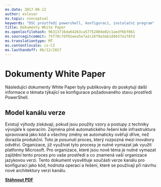 ```yaml
---
ms.date: 2017-06-12
author: eslesar
ms.topic: conceptual
keywords: "DSC prostředí powershell, konfiguraci, instalační program"
title: Dokumenty White Paper
ms.openlocfilehash: 96313716da64263ca57752804e02c1aedf6bf061
ms.sourcegitcommit: 75f70c7df01eea5e7a2c16f9a3ab1dd437a1f8fd
ms.translationtype: MT
ms.contentlocale: cs-CZ
ms.lasthandoff: 06/12/2017
---
```

# <a name="whitepapers"></a>Dokumenty White Paper

Následující dokumenty White Paper byly publikovány do poskytují další informace o témata týkající se konfigurace požadovaného stavu prostředí PowerShell.

## <a name="the-release-pipeline-model"></a>Model kanálu verze
Existují výhody získávají, pokud jsou použity vzory a postupy z techniky vývojáře k operacím. Zejména plně automatického řešení kde infrastruktura spravovaná jako kód a všechny změny se automaticky ověřují dříve, než dorazila produkční. Toto je posunutí proces, který rozpozná mezi inovátory odvětví. Organizace, již využívat tyto procesy je nutné vymazat jak využít platformy Microsoft. Pro organizace, které jsou nové téma je nutné vymazat zajištění tento proces pro vaše prostředí a co znamená vaší organizace jazykovou verzi. Tento dokument vysvětluje součásti verze kanálu pro konfiguraci jako kód, hodnota operací a řešení, které se používají při návrhu nové architektury verzi kanálu. 

**[Stáhnout PDF](http://aka.ms/thereleasepipelinemodelpdf)**

